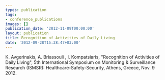 ```yaml
---
types: publication
tags:
- conference_publications
images: []
publication_date: '2012-11-09T00:00:00'
layout: publication
title: Recognition of Activities of Daily Living
date: '2012-09-28T15:38:47+03:00'
---
```

K. Avgerinakis, A. Briassouli , I. Kompatsiaris, "Recognition of Activities of Daily Living", 5th International Symposium on Monitoring & Surveillance Research (ISMSR): Healthcare-Safety-Security, Athens, Greece, Nov. 9 2012. 